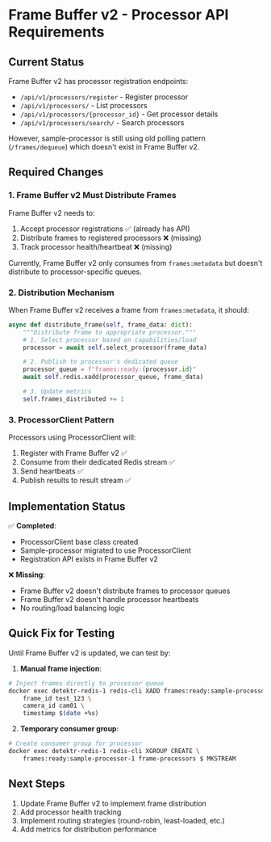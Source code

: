 # Frame Buffer v2 - Processor API Requirements

## Current Status

Frame Buffer v2 has processor registration endpoints:
- `/api/v1/processors/register` - Register processor
- `/api/v1/processors/` - List processors
- `/api/v1/processors/{processor_id}` - Get processor details
- `/api/v1/processors/search/` - Search processors

However, sample-processor is still using old polling pattern (`/frames/dequeue`) which doesn't exist in Frame Buffer v2.

## Required Changes

### 1. Frame Buffer v2 Must Distribute Frames

Frame Buffer v2 needs to:
1. Accept processor registrations ✅ (already has API)
2. Distribute frames to registered processors ❌ (missing)
3. Track processor health/heartbeat ❌ (missing)

Currently, Frame Buffer v2 only consumes from `frames:metadata` but doesn't distribute to processor-specific queues.

### 2. Distribution Mechanism

When Frame Buffer v2 receives a frame from `frames:metadata`, it should:

```python
async def distribute_frame(self, frame_data: dict):
    """Distribute frame to appropriate processor."""
    # 1. Select processor based on capabilities/load
    processor = await self.select_processor(frame_data)

    # 2. Publish to processor's dedicated queue
    processor_queue = f"frames:ready:{processor.id}"
    await self.redis.xadd(processor_queue, frame_data)

    # 3. Update metrics
    self.frames_distributed += 1
```

### 3. ProcessorClient Pattern

Processors using ProcessorClient will:
1. Register with Frame Buffer v2 ✅
2. Consume from their dedicated Redis stream ✅
3. Send heartbeats ✅
4. Publish results to result stream ✅

## Implementation Status

✅ **Completed**:
- ProcessorClient base class created
- Sample-processor migrated to use ProcessorClient
- Registration API exists in Frame Buffer v2

❌ **Missing**:
- Frame Buffer v2 doesn't distribute frames to processor queues
- Frame Buffer v2 doesn't handle processor heartbeats
- No routing/load balancing logic

## Quick Fix for Testing

Until Frame Buffer v2 is updated, we can test by:

1. **Manual frame injection**:
```bash
# Inject frames directly to processor queue
docker exec detektr-redis-1 redis-cli XADD frames:ready:sample-processor-1 \
    frame_id test_123 \
    camera_id cam01 \
    timestamp $(date +%s)
```

2. **Temporary consumer group**:
```bash
# Create consumer group for processor
docker exec detektr-redis-1 redis-cli XGROUP CREATE \
    frames:ready:sample-processor-1 frame-processors $ MKSTREAM
```

## Next Steps

1. Update Frame Buffer v2 to implement frame distribution
2. Add processor health tracking
3. Implement routing strategies (round-robin, least-loaded, etc.)
4. Add metrics for distribution performance
